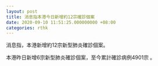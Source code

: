 ```yaml
---
layout: post
title: 消息指本港今日新增約12宗確診個案
date: 2020-09-10 11:51:25.000000000 +08:00
categories: rthk
---
```


消息指，本港新增約12宗新型肺炎確診個案。

本港昨日新增6宗新型肺炎確診個案，至今累計確診病例4901宗 。
